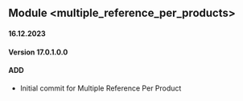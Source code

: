 ## Module <multiple_reference_per_products>
#### 16.12.2023
#### Version 17.0.1.0.0
#### ADD
- Initial commit for Multiple Reference Per Product
